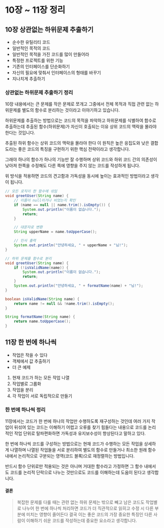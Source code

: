 # 10장 ~ 11장 정리

## 10장 상관없는 하위문제 추출하기

- 순수한 유틸리티 코드
- 일반적인 목적의 코드
- 일반적인 목적을 가진 코드를 많이 만들어라
- 특정한 프로젝트를 위한 기능
- 기존의 인터페이스를 단순화하기
- 자신의 필요에 맞춰서 인터페이스의 형태를 바꾸기
- 지나치게 추출하기

### **상관없는 하위문제 추출하기 정리**

10장 내용에서는 큰 문제를 작은 문제로 쪼개고 그중에서 전체 목적과 직접 관련 없는 하위문제를 별도의 함수로 분리하는 것이라고 이야기하고 있습니다.

하위문제를 추출하는 방법으로는 코드의 목적을 파악하고 하위문제를 식별하여 함수로 추출하는데 추출된 함수(하위문제)가 자신이 호출되는 이유 상위 코드의 맥락을 몰라야 한다는 것입니다.

추출된 하위 함수는 상위 코드의 맥락을 몰라야 한다 이 원칙은 높은 응집도와 낮은 결합도라는 좋은 코드의 특징을 구현하기 위한 핵심 전략이라고 생각합니다.

그래야 하나의 함수가 하나의 기능만 잘 수행하며 상위 코드와 하위 코드 간의 의존성이 낮아져 한쪽을 수정해도 다른 쪽에 영향을 주지 않는 코드를 작성하게 됩니다.

위 방식을 적용하면 코드의 견고함과 가독성을 동시에 높이는 효과적인 방법이라고 생각이 됩니다.

```java
// 모든 로직이 한 함수에 섞임
void greetUser(String name) {
    // 이름이 null이거나 비었는지 확인
    if (name == null || name.trim().isEmpty()) {
        System.out.println("이름이 없습니다.");
        return;
    }

    // 대문자로 변환
    String upperName = name.toUpperCase();

    // 인사 출력
    System.out.println("안녕하세요, " + upperName + "님!");
}

// 하위 문제를 함수로 분리
void greetUser(String name) {
    if (!isValidName(name)) {
        System.out.println("이름이 없습니다.");
        return;
    }
    System.out.println("안녕하세요, " + formatName(name) + "님!");
}

boolean isValidName(String name) {
    return name != null && !name.trim().isEmpty();
}

String formatName(String name) {
    return name.toUpperCase();
}
```

## 11장 한 번에 하나씩

- 작업은 작을 수 있다
- 객체에서 값 추출하기
- 더 큰 예제

1. 현재 코드가 하는 모든 작업 나열
2. 작업별로 그룹화
3. 작업을 분리
4. 각 작업이 서로 독립적으로 만들기

### **한 번에 하나씩 정리**

11장에서는 코드가 한 번에 하나의 작업만 수행하도록 재구성하는 것인데 여러 가지 작업이 뒤섞여 있는 코드는 이해하기 어렵고 오류를 찾기 힘들다는 내용으로 코드를 논리적인 작업 단위로 탈파편화하면 가독성과 유지보수성이 향상된다고 말하고 있다.

한 번에 하나씩 코드를 구성하는 방법으로는 현재 코드가 수행하는 모든 작업을 상세하게 나열하며 나열된 작업들을 서로 분리하여 별도의 함수로 만들거나 최소한 원래 함수 내에서 논리적으로 구분되는 영역(코드 블록)으로 재정렬하는 방법입니다.

반드시 함수 단위로만 적용되는 것은 아니며 거대한 함수라고 가정하면 그 함수 내에서도 코드를 논리적 단락으로 나누는 것만으로도 코드를 이해하는데 도움이 된다고 생각합니다.

#### 결론

> 복잡한 문제를 다룰 때는 관련 없는 하위 문제는 밖으로 빼고 남은 코드도 작업별로 나누어 한 번에 하나씩 처리하면 코드가 더 직관적으로 읽히고 수정 시 다른 부분에 미치는 영향이 줄어든다 결국 이는 좋은 코드의 가장 중요한 특징인 다른 사람이 이해하기 쉬운 코드를 작성하는데 중요한 요소라고 생각합니다.
